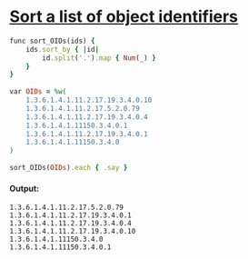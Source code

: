 [1]: https://rosettacode.org/wiki/Sort_a_list_of_object_identifiers

# [Sort a list of object identifiers][1]

```ruby
func sort_OIDs(ids) {
    ids.sort_by { |id|
        id.split('.').map { Num(_) }
    }
}
 
var OIDs = %w(
    1.3.6.1.4.1.11.2.17.19.3.4.0.10
    1.3.6.1.4.1.11.2.17.5.2.0.79
    1.3.6.1.4.1.11.2.17.19.3.4.0.4
    1.3.6.1.4.1.11150.3.4.0.1
    1.3.6.1.4.1.11.2.17.19.3.4.0.1
    1.3.6.1.4.1.11150.3.4.0
)
 
sort_OIDs(OIDs).each { .say }
```

#### Output:
```
1.3.6.1.4.1.11.2.17.5.2.0.79
1.3.6.1.4.1.11.2.17.19.3.4.0.1
1.3.6.1.4.1.11.2.17.19.3.4.0.4
1.3.6.1.4.1.11.2.17.19.3.4.0.10
1.3.6.1.4.1.11150.3.4.0
1.3.6.1.4.1.11150.3.4.0.1
```
